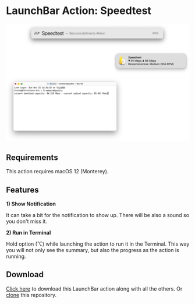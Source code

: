 # LaunchBar Action: Speedtest

<img src="screenshots.png" width="800"/> 

## Requirements 

This action requires macOS 12 (Monterey).

## Features

**1) Show Notification** 

It can take a bit for the notification to show up. There will be also a sound so you don't miss it. 

**2) Run in Terminal**

Hold option (⌥) while launching the action to run it in the Terminal. This way you will not only see the summary, but also the progress as the action is running.

## Download

[Click here](https://github.com/Ptujec/LaunchBar/archive/refs/heads/master.zip) to download this LaunchBar action along with all the others. Or [clone](https://docs.github.com/en/repositories/creating-and-managing-repositories/cloning-a-repository) this repository.